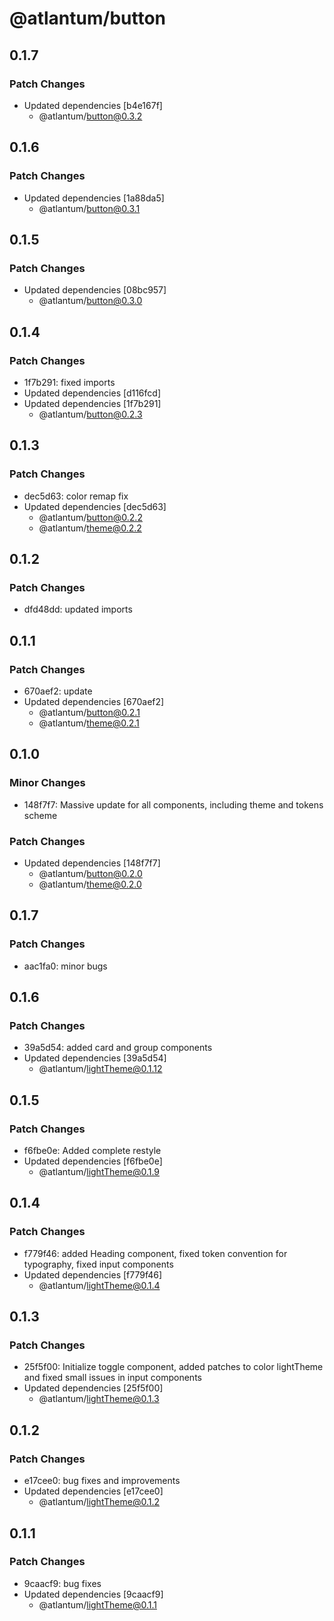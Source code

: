 # @atlantum/button

## 0.1.7

### Patch Changes

-   Updated dependencies [b4e167f]
    -   @atlantum/button@0.3.2

## 0.1.6

### Patch Changes

-   Updated dependencies [1a88da5]
    -   @atlantum/button@0.3.1

## 0.1.5

### Patch Changes

-   Updated dependencies [08bc957]
    -   @atlantum/button@0.3.0

## 0.1.4

### Patch Changes

-   1f7b291: fixed imports
-   Updated dependencies [d116fcd]
-   Updated dependencies [1f7b291]
    -   @atlantum/button@0.2.3

## 0.1.3

### Patch Changes

-   dec5d63: color remap fix
-   Updated dependencies [dec5d63]
    -   @atlantum/button@0.2.2
    -   @atlantum/theme@0.2.2

## 0.1.2

### Patch Changes

-   dfd48dd: updated imports

## 0.1.1

### Patch Changes

-   670aef2: update
-   Updated dependencies [670aef2]
    -   @atlantum/button@0.2.1
    -   @atlantum/theme@0.2.1

## 0.1.0

### Minor Changes

-   148f7f7: Massive update for all components, including theme and tokens scheme

### Patch Changes

-   Updated dependencies [148f7f7]
    -   @atlantum/button@0.2.0
    -   @atlantum/theme@0.2.0

## 0.1.7

### Patch Changes

-   aac1fa0: minor bugs

## 0.1.6

### Patch Changes

-   39a5d54: added card and group components
-   Updated dependencies [39a5d54]
    -   @atlantum/lightTheme@0.1.12

## 0.1.5

### Patch Changes

-   f6fbe0e: Added complete restyle
-   Updated dependencies [f6fbe0e]
    -   @atlantum/lightTheme@0.1.9

## 0.1.4

### Patch Changes

-   f779f46: added Heading component, fixed token convention for typography, fixed input components
-   Updated dependencies [f779f46]
    -   @atlantum/lightTheme@0.1.4

## 0.1.3

### Patch Changes

-   25f5f00: Initialize toggle component, added patches to color lightTheme and fixed small issues in input components
-   Updated dependencies [25f5f00]
    -   @atlantum/lightTheme@0.1.3

## 0.1.2

### Patch Changes

-   e17cee0: bug fixes and improvements
-   Updated dependencies [e17cee0]
    -   @atlantum/lightTheme@0.1.2

## 0.1.1

### Patch Changes

-   9caacf9: bug fixes
-   Updated dependencies [9caacf9]
    -   @atlantum/lightTheme@0.1.1
